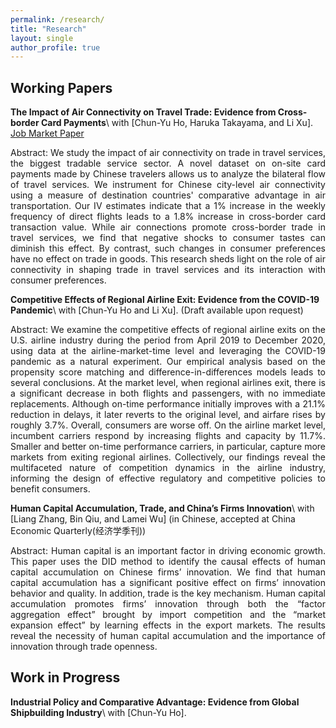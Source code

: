 ```yaml
---
permalink: /research/
title: "Research"
layout: single
author_profile: true
---
```




## Working Papers

**The Impact of Air Connectivity on Travel Trade: Evidence from Cross-border Card Payments**\\
with [Chun-Yu Ho, Haruka Takayama, and Li Xu]. [Job Market Paper](https://github.com/tpeng2023/tpeng.github.io/blob/master/assets/files/jmp.pdf)

<p style="text-align: justify;">
Abstract: We study the impact of air connectivity on trade in travel services, the biggest tradable service sector. A novel dataset on on-site card payments made by Chinese travelers allows us to analyze the bilateral flow of travel services. We instrument for Chinese city-level air connectivity using a measure of destination countries' comparative advantage in air transportation. Our IV estimates indicate that a 1% increase in the weekly frequency of direct flights leads to a 1.8% increase in cross-border card transaction value. While air connections promote cross-border trade in travel services, we find that negative shocks to consumer tastes can diminish this effect. By contrast, such changes in consumer preferences have no effect on trade in goods. This research sheds light on the role of air connectivity in shaping trade in travel services and its interaction with consumer preferences.
</p>


**Competitive Effects of Regional Airline Exit: Evidence from the COVID-19 Pandemic**\\
with [Chun-Yu Ho and Li Xu]. (Draft available upon request)

<!-- *We develop a dynamic spatial growth model to explore the role of trade and internal migration in the process of spatial development and aggregate growth. Growth is shaped by the best global and local ideas that contribute to the local stock of knowledge. Global ideas diffuse more to locations that are relatively more exposed to international trade. Local ideas are diffused across space when workers move to another location. We embed the diffusion of ideas through trade and migration into a multi-country, multi-region framework with international trade, forward-looking dynamic migration decisions, and endogenous capital accumulation. We apply our framework to study the role of initial conditions, international trade, and internal migration on China’s spatial development and aggregate growth during the 1990s and 2000s. We find that initial conditions across space, idea diffusion, and capital accumulation play an important role in understanding the process of spatial development and aggregate growth in China. Changes in international trade costs and mobility restrictions during the 1990s and 2000s also contribute to aggregate growth, with large heterogeneity across space.* -->
<p style="text-align: justify;">
Abstract: We examine the competitive effects of regional airline exits on the U.S. airline industry during the period from April 2019 to December 2020, using data at the airline-market-time level and leveraging the COVID-19 pandemic as a natural experiment. Our empirical analysis based on the propensity score matching and difference-in-differences models leads to several conclusions. At the market level, when regional airlines exit, there is a significant decrease in both flights and passengers, with no immediate replacements. Although on-time performance initially improves with a 21.1% reduction in delays, it later reverts to the original level, and airfare rises by roughly 3.7%. Overall, consumers are worse off. On the airline market level, incumbent carriers respond by increasing flights and capacity by 11.7%. Smaller and better on-time performance carriers, in particular, capture more markets from exiting regional airlines. Collectively, our findings reveal the multifaceted nature of competition dynamics in the airline industry, informing the design of effective regulatory and competitive policies to benefit consumers.
</p>

**Human Capital Accumulation, Trade, and China’s Firms Innovation**\\
with [Liang Zhang, Bin Qiu, and Lamei Wu] (in Chinese, accepted at China Economic Quarterly(经济学季刊))
<p style="text-align: justify;">
Abstract: Human capital is an important factor in driving economic growth. This paper uses the DID method to identify the causal effects of human capital accumulation on Chinese firms’ innovation. We find that human capital accumulation has a significant positive effect on firms’ innovation behavior and quality. In addition, trade is the key mechanism. Human capital accumulation promotes firms’ innovation through both the “factor aggregation effect” brought by import competition and the “market expansion effect” by learning effects in the export markets. The results reveal the necessity of human capital accumulation and the importance of innovation through trade openness.
</p>

## Work in Progress

**Industrial Policy and Comparative Advantage: Evidence from Global Shipbuilding Industry**\\
with [Chun-Yu Ho].
